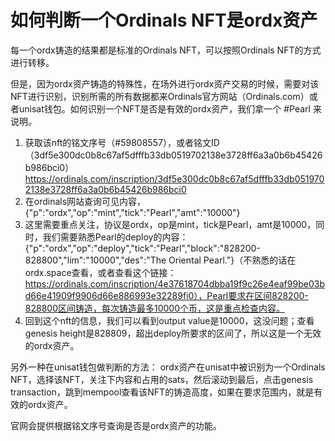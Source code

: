 如何判断一个Ordinals NFT是ordx资产
====


每一个ordx铸造的结果都是标准的Ordinals NFT，可以按照Ordinals NFT的方式进行转移。    

但是，因为ordx资产铸造的特殊性，在场外进行ordx资产交易的时候，需要对该NFT进行识别，识别所需的所有数据都来Ordinals官方网站（Ordinals.com）或者unisat钱包。如何识别一个NFT是否是有效的ordx资产，我们拿一个 #Pearl 来说明。

1. 获取该nft的铭文序号（#59808557），或者铭文ID（3df5e300dc0b8c67af5dfffb33db0519702138e3728ff6a3a0b6b45426b986bci0） https://ordinals.com/inscription/3df5e300dc0b8c67af5dfffb33db0519702138e3728ff6a3a0b6b45426b986bci0
2. 在ordinals网站查询可见内容，{"p":"ordx","op":"mint","tick":"Pearl","amt":"10000"}
3. 这里需要重点关注，协议是ordx，op是mint，tick是Pearl，amt是10000，同时，我们需要熟悉Pearl的deploy的内容：{"p":"ordx","op":"deploy","tick":"Pearl","block":"828200-828800","lim":"10000","des":"The Oriental Pearl."}（不熟悉的话在ordx.space查看，或者查看这个链接：https://ordinals.com/inscription/4e37618704dbba19f9c26e4eaf99be03bd66e41909f9906d66e886993e32289fi0），Pearl要求在区间828200-828800区间铸造，每次铸造最多10000个币，这是重点检查内容。
4. 回到这个nft的信息，我们可以看到output value是10000，这没问题；查看genesis height是828809，超出deploy所要求的区间了，所以这是一个无效的ordx资产。


另外一种在unisat钱包做判断的方法：
ordx资产在unisat中被识别为一个Ordinals NFT，选择该NFT，关注下内容和占用的sats，然后滚动到最后，点击genesis transaction，跳到mempool查看该NFT的铸造高度，如果在要求范围内，就是有效的ordx资产。  


官网会提供根据铭文序号查询是否是ordx资产的功能。